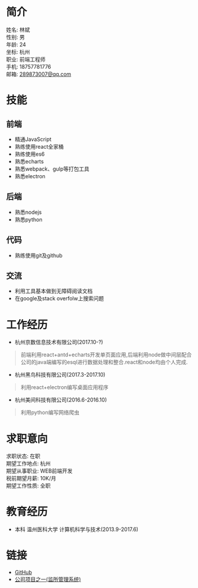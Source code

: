 # 简介
姓名: 林斌 <br>
性别: 男<br>
年龄: 24<br>
坐标: 杭州<br>
职业: 前端工程师<br>
手机: 18757781776<br>
邮箱: 289873007@qq.com<br>

# 技能
## 前端
* 精通JavaScript
* 熟练使用react全家桶
* 熟练使用es6
* 熟悉echarts
* 熟悉webpack、gulp等打包工具
* 熟悉electron

## 后端
* 熟悉nodejs
* 熟悉python

## 代码
* 熟练使用git及github

## 交流
* 利用工具基本做到无障碍阅读文档
* 在google及stack overfolw上搜索问题

# 工作经历
* 杭州京数信息技术有限公司(2017.10-?)
> 前端利用react+antd+echarts开发单页面应用,后端利用node做中间层配合公司的java端编写的esql进行数据处理和整合.react和node均由个人完成.
* 杭州黑鸟科技有限公司(2017.3-2017.10)
> 利用react+electron编写桌面应用程序
* 杭州美间科技有限公司(2016.6-2016.10)
> 利用python编写网络爬虫

# 求职意向
求职状态: 在职<br>
期望工作地点: 杭州<br>
期望从事职业: WEB前端开发 <br>
税前期望月薪: 10K/月<br>
期望工作性质: 全职<br>

# 教育经历
* 本科 温州医科大学 计算机科学与技术(2013.9-2017.6)

# 链接
* [GitHub](https://github.com/Linbubin)
* [公司项目之一(监所管理系统)](http://www.wuqiu.xyz:8999)